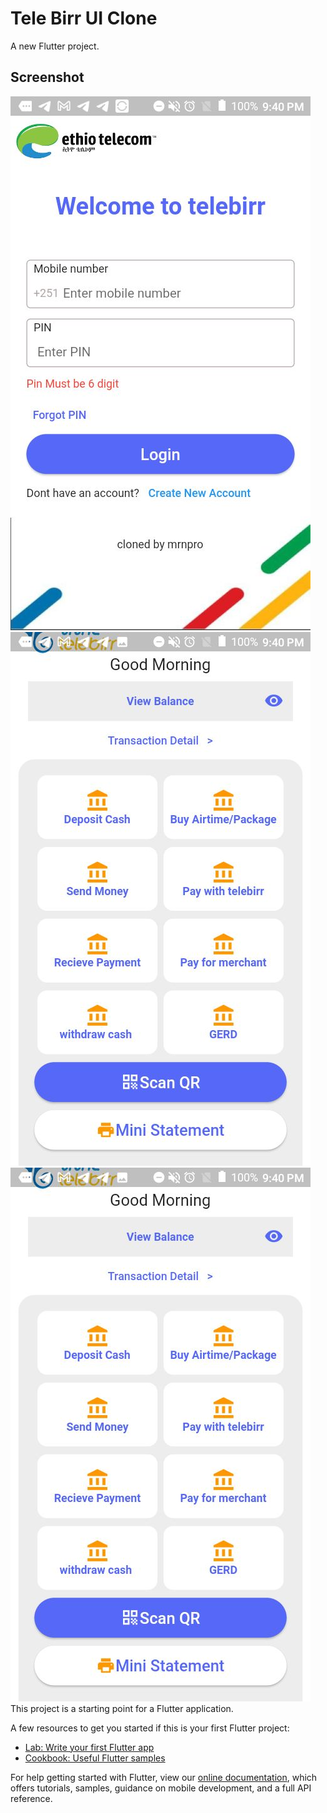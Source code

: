 # Tele Birr UI Clone

A new Flutter project.

## Screenshot 

![alt home](https://github.com/mrnpro/Tele-Birr-Clone/blob/main/screenshots/login)
![alt home](https://github.com/mrnpro/Tele-Birr-Clone/blob/main/screenshots/home)
![alt home](https://github.com/mrnpro/Tele-Birr-Clone/blob/main/screenshots/home2)
This project is a starting point for a Flutter application.

A few resources to get you started if this is your first Flutter project:

- [Lab: Write your first Flutter app](https://flutter.dev/docs/get-started/codelab)
- [Cookbook: Useful Flutter samples](https://flutter.dev/docs/cookbook)

For help getting started with Flutter, view our
[online documentation](https://flutter.dev/docs), which offers tutorials,
samples, guidance on mobile development, and a full API reference.
